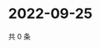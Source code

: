 # 2022-09-25

共 0 条

<!-- BEGIN WEIBO -->
<!-- 最后更新时间 Sun Sep 25 2022 22:00:56 GMT+0800 (China Standard Time) -->

<!-- END WEIBO -->
